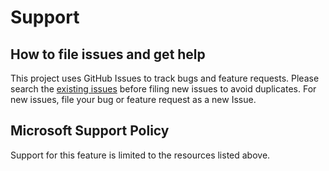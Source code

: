 # Support

## How to file issues and get help  

This project uses GitHub Issues to track bugs and feature requests. Please search the [existing 
issues](https://github.com/microsoft/win32-app-isolation/issues) before filing new issues to avoid duplicates.  For new issues, file your bug or 
feature request as a new Issue.

## Microsoft Support Policy  

Support for this feature is limited to the resources listed above.
